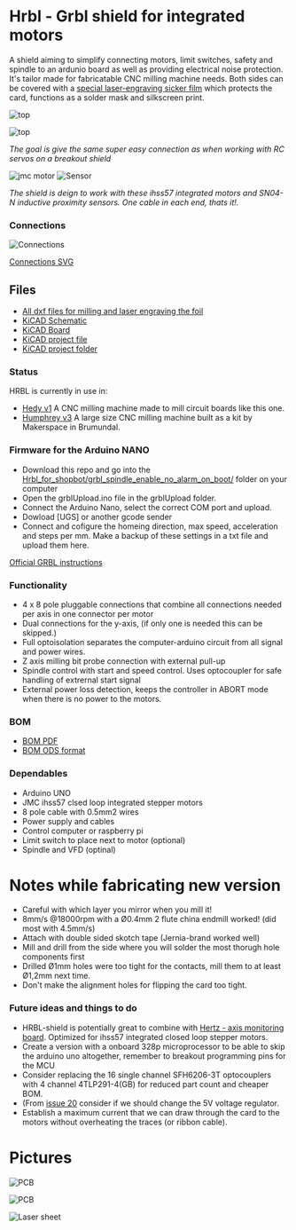 # Hrbl - Grbl shield for integrated motors

A shield aiming to simplify connecting motors, limit switches, safety and spindle to an ardunio board as well as providing electrical noise protection. It's tailor made for fabricatable CNC milling machine needs. Both sides can be covered with a [special laser-engraving sicker film](img/laser_sheets_specs.JPG) which protects the card, functions as a solder mask and silkscreen print.

![top](img/pcb_front_w_cover.JPG)

![top](img/pcb_back_w_cover.JPG)

*The goal is give the same super easy connection as when working with RC servos on a breakout shield*

![jmc motor](./img/ihss57-integrated-closed-loop-stepper-from-jmc.jpg)
![Sensor](img/SN04-N.JPG)

*The shield is deign to work with these ihss57 integrated motors and SN04-N inductive proximity sensors. One cable in each end, thats it!.*

### Connections

![Connections](img/connections.JPG)

[Connections SVG](img/hrbl_shield.svg)

## Files

* [All dxf files for milling and laser engraving the foil](nano/CNC/nano-all_DXFs.zip)
* [KiCAD Schematic](nano/nano.sch)
* [KiCAD Board](nano.kicad_pcb)
* [KiCAD project file](nano.pro)
* [KiCAD project folder](nano/)

### Status

HRBL is currently in use in:
* [Hedy v1](https://github.com/fellesverkstedet/fabricatable-machines/blob/master/hedy-pcb-cnc/readme.md) A CNC milling machine made to mill circuit boards like this one.
* [Humphrey v3](https://github.com/fellesverkstedet/fabricatable-machines/blob/master/humphrey-large-format-cnc/humphrey_v3/Readme.md) A large size CNC milling machine built as a kit by Makerspace in Brumundal.

### Firmware for the Arduino NANO

* Download this repo and go into the [Hrbl_for_shopbot/grbl_spindle_enable_no_alarm_on_boot/](Hrbl_for_shopbot/grbl_spindle_enable_no_alarm_on_boot/) folder on your computer
* Open the grblUpload.ino file in the grblUpload folder.
* Connect the Arduino Nano, select the correct COM port and upload.
* Dowload [UGS] or another gcode sender
* Connect and cofigure the homeing direction, max speed, acceleration and steps per mm. Make a backup of these settings in a txt file and upload them here.

[Official GRBL instructions](https://github.com/gnea/grbl/wiki)

### Functionality

* 4 x 8 pole pluggable connections that combine all connections needed per axis in one connector per motor
* Dual connections for the y-axis, (if only one is needed this can be skipped.)
* Full optoisolation separates the computer-arduino circuit from all signal and power wires.
* Z axis milling bit probe connection with external pull-up
* Spindle control with start and speed control. Uses optocoupler for safe handling of extrernal start signal
* External power loss detection, keeps the controller in ABORT mode when there is no power to the motors.

### BOM
* [BOM PDF](https://github.com/fellesverkstedet/fabricatable-machines/raw/master/hrbl-shield/nano/CNC/nano_BOM.pdf)
* [BOM ODS format](https://github.com/fellesverkstedet/fabricatable-machines/raw/master/hrbl-shield/nano/CNC/nano_BOM.ods)

### Dependables

* Arduino UNO
* JMC ihss57 clsed loop integrated stepper motors
* 8 pole cable with 0.5mm2 wires
* Power supply and cables
* Control computer or raspberry pi
* Limit switch to place next to motor (optional)
* Spindle and VFD (optinal)

# Notes while fabricating new version

* Careful with which layer you mirror when you mill it!
* 8mm/s @18000rpm with a Ø0.4mm 2 flute china endmill worked! (did most with 4.5mm/s)
* Attach with double sided skotch tape (Jernia-brand worked well)
* Mill and drill from the side where you will solder the most thorugh hole components first
* Drilled Ø1mm holes were too tight for the contacts, mill them to at least Ø1,2mm next time.
* Don't make the alignment holes for flipping the card too tight.

### Future ideas and things to do
* HRBL-shield is potentially great to combine with [Hertz - axis monitoring board](https://github.com/fellesverkstedet/fabricatable-machines/tree/master/hertz-axis-monitor). Optimized for ihss57 integrated closed loop stepper motors.
* Create a version with a onboard 328p microprocessor to be able to skip the arduino uno altogether, remember to breakout programming pins for the MCU
* Consider replacing the 16 single channel SFH6206-3T optocouplers with 4 channel 4TLP291-4(GB) for reduced part count and cheaper BOM. 
* (From [issue 20](https://github.com/fellesverkstedet/fabricatable-machines/issues/20) consider if we should change the 5V voltage regulator.
* Establish a maximum current that we can draw through the card to the motors without overheating the traces (or ribbon cable).

# Pictures

![PCB](img/pcb_solder_mask_back_before.JPG)

![PCB](img/pcb_solder_mask_front_before.JPG)

![Laser sheet](img/laser_sheets_specs.JPG)

